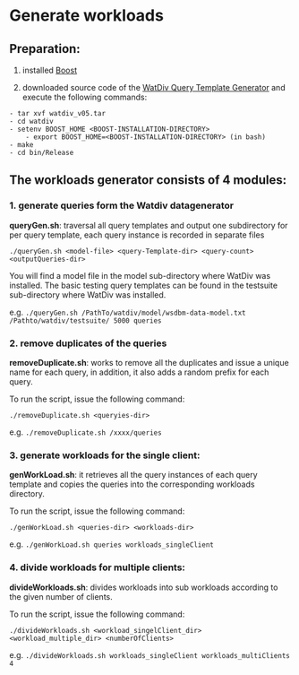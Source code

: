 # Generate workloads

## Preparation:

1. installed [Boost](https://www.boost.org/)

2. downloaded source code of the [WatDiv Query Template Generator](https://dsg.uwaterloo.ca/watdiv/) and execute the following commands:

```
- tar xvf watdiv_v05.tar
- cd watdiv
- setenv BOOST_HOME <BOOST-INSTALLATION-DIRECTORY>
	- export BOOST_HOME=<BOOST-INSTALLATION-DIRECTORY> (in bash)
- make
- cd bin/Release
```

## The workloads generator consists of 4 modules:

### 1. generate queries form the Watdiv datagenerator
**queryGen.sh**: traversal all query templates and output one subdirectory for per query template, each query instance is recorded in separate files

`./queryGen.sh <model-file> <query-Template-dir> <query-count> <outputQueries-dir>`

You will find a model file in the model sub-directory where WatDiv was installed. The basic testing query templates can be found in the testsuite sub-directory where WatDiv was installed.

e.g. `./queryGen.sh /PathTo/watdiv/model/wsdbm-data-model.txt /Pathto/watdiv/testsuite/ 5000 queries`


### 2. remove duplicates of the queries

**removeDuplicate.sh**: works to remove all the duplicates and issue a unique name for each query, in addition, it also adds a random prefix for each query. 

To run the script, issue the following command:

`./removeDuplicate.sh <queryies-dir>`

e.g. `./removeDuplicate.sh /xxxx/queries`

### 3. generate workloads for the single client:

**genWorkLoad.sh**: it retrieves all the query instances of each query template and copies the queries into the corresponding workloads directory. 

To run the script, issue the following command:

`./genWorkLoad.sh <queries-dir> <workloads-dir>`

e.g. `./genWorkLoad.sh queries workloads_singleClient`

### 4. divide workloads for multiple clients:
**divideWorkloads.sh**: divides workloads into sub workloads according to the given number of clients.

To run the script, issue the following command:

`./divideWorkloads.sh <workload_singelClient_dir> <workload_multiple_dir> <numberOfClients>`

e.g. `./divideWorkloads.sh workloads_singleClient workloads_multiClients 4`
